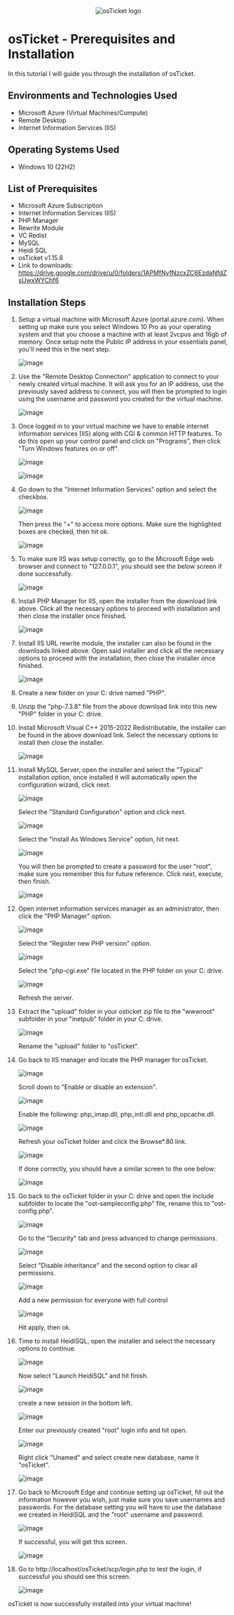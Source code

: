 <p align="center">
<img src="https://i.imgur.com/Clzj7Xs.png" alt="osTicket logo"/>
</p>

<h1>osTicket - Prerequisites and Installation</h1>
In this tutorial I will guide you through the installation of osTicket.<br />


<h2>Environments and Technologies Used</h2>

- Microsoft Azure (Virtual Machines/Compute)
- Remote Desktop
- Internet Information Services (IIS)

<h2>Operating Systems Used </h2>

- Windows 10</b> (22H2)

<h2>List of Prerequisites</h2>

  - Microsoft Azure Subscription
  - Internet Information Services (IIS)
  - PHP Manager
  - Rewrite Module
  - VC Redist
  - MySQL
  - Heidi SQL
  - osTicket v1.15.8
  - Link to downloads: https://drive.google.com/drive/u/0/folders/1APMfNyfNzcxZC6EzdaNfdZsUwxWYChf6

<h2>Installation Steps</h2>

1) Setup a virtual machine with Microsoft Azure (portal.azure.com). When setting up make sure you select Windows 10 Pro as your operating system and that you choose a machine with at least 2vcpus and 16gb of     memory. Once setup note the Public IP address in your essentials panel, you'll need this in the next step.

   ![image](https://github.com/jvilleda96/osticket-prereqs/assets/147073936/1a335469-0fcf-43a2-b9f7-9a469036a96e)

2) Use the "Remote Desktop Connection" application to connect to your newly created virtual machine. It will ask you for an IP address, use the previously saved address to connect, you will then be prompted      to login using the username and password you created for the virtual machine.

   ![image](https://github.com/jvilleda96/osticket-prereqs/assets/147073936/aef22eaf-6294-4965-b4dd-725116742408)

3) Once logged in to your virtual machine we have to enable internet information services (IIS) along with CGI & common HTTP features. To do this open up your control panel and click on "Programs", then click    "Turn Windows features on or off".

    ![image](https://github.com/jvilleda96/osticket-prereqs/assets/147073936/5d07dc97-9985-4a98-b8a5-47f3c1adc613) 

    ![image](https://github.com/jvilleda96/osticket-prereqs/assets/147073936/eb09f916-ee3e-4e94-b76e-e51d75050c66)

4) Go down to the "Internet Information Services" option and select the checkbox. 

     ![image](https://github.com/jvilleda96/osticket-prereqs/assets/147073936/888663a1-aaf6-4845-97fe-5465605a2381)

     Then press the "+" to access more options. Make sure the highlighted boxes are checked, then hit ok.

     ![image](https://github.com/jvilleda96/osticket-prereqs/assets/147073936/4bc20d7b-7979-4ade-9153-7093be755e7c)
     
6) To make sure IIS was setup correctly, go to the Microsoft Edge web browser and connect to "127.0.0.1", you should see the below screen if done successfully.

     ![image](https://github.com/jvilleda96/osticket-prereqs/assets/147073936/e9c30b96-f29a-4dd3-8bca-90949bd281b6)

7) Install PHP Manager for IIS, open the installer from the download link above. Click all the necessary options to proceed with installation and then close the installer once finished.

     ![image](https://github.com/jvilleda96/osticket-prereqs/assets/147073936/8c8fb509-d126-4a38-95a9-92298e5b9aec)

8) Install IIS URL rewrite module, the installer can also be found in the downloads linked above. Open said installer and click all the necessary options to proceed with the installation, then close the            installer once finished.

     ![image](https://github.com/jvilleda96/osticket-prereqs/assets/147073936/edb6def0-d962-4dae-96b2-88fa289c907e)

9) Create a new folder on your C: drive named "PHP".

10) Unzip the "php-7.3.8" file from the above download link into this new "PHP" folder in your C: drive.

11) Install Microsoft Visual C++ 2015-2022 Redistributable, the installer can be found in the above download link. Select the necessary options to install then close the installer.

     ![image](https://github.com/jvilleda96/osticket-prereqs/assets/147073936/ad5f33ca-671e-4e5e-9eb1-3a7a3ad717d7)

12) Install MySQL Server, open the installer and select the "Typical" installation option, once installed it will automatically open the configuration wizard, click next. 

     ![image](https://github.com/jvilleda96/osticket-prereqs/assets/147073936/c6955e37-d8fe-4cc5-8fe3-0763861e3a13)

     Select the "Standard Configuration" option and click next.

     ![image](https://github.com/jvilleda96/osticket-prereqs/assets/147073936/4a8915d9-9e96-45b4-bba2-e07a0fa3ce4f)

     Select the "Install As Windows Service" option, hit next.  

     ![image](https://github.com/jvilleda96/osticket-prereqs/assets/147073936/7af67fec-6c55-4e63-9c12-cbd3edf929b7)

     You will then be prompted to create a password for the user "root", make sure you remember this for future reference. Click next, execute, then finish.

     ![image](https://github.com/jvilleda96/osticket-prereqs/assets/147073936/28daed00-8cb2-4695-a2f8-45b79142d876)

13) Open internet information services manager as an administrator, then click the "PHP Manager" option.

     ![image](https://github.com/jvilleda96/osticket-prereqs/assets/147073936/c134f557-eb3c-4a54-a05a-e40ee165a95c)

     Select the "Register new PHP version" option.

     ![image](https://github.com/jvilleda96/osticket-prereqs/assets/147073936/9f091e9f-cd64-42c3-969c-be49fc042761)

     Select the "php-cgi.exe" file located in the PHP folder on your C: drive.

     ![image](https://github.com/jvilleda96/osticket-prereqs/assets/147073936/90937c98-043f-470b-9f2b-59d3ddddfe14)

     Refresh the server.

14) Extract the "upload" folder in your osticket zip file to the "wwwroot" subfolder in your "inetpub" folder in your C: drive.

     ![image](https://github.com/jvilleda96/osticket-prereqs/assets/147073936/f47b6f95-6926-469e-83d3-d9462993c852)

     Rename the "upload" folder to "osTicket".

15) Go back to IIS manager and locate the PHP manager for osTicket.

     ![image](https://github.com/jvilleda96/osticket-prereqs/assets/147073936/4eb90940-eb38-4a00-a7a6-eb500dc531a8)

     Scroll down to "Enable or disable an extension".

     ![image](https://github.com/jvilleda96/osticket-prereqs/assets/147073936/460b3821-d51d-481c-9159-21167e686907)

     Enable the following: php_imap.dll, php_intl.dll and php_opcache.dll.

     ![image](https://github.com/jvilleda96/osticket-prereqs/assets/147073936/6f5c0117-78ad-4e40-9053-00d56e0456f4)

     Refresh your osTicket folder and click the Browse*.80 link.

     ![image](https://github.com/jvilleda96/osticket-prereqs/assets/147073936/95bfabd9-9816-4d27-9750-3adcebd5e5df)

     If done correctly, you should have a similar screen to the one below:

    ![image](https://github.com/jvilleda96/osticket-prereqs/assets/147073936/d333a307-d646-4c24-b13a-2b6bca4b638f)


16) Go back to the osTicket folder in your C: drive and open the include subfolder to locate the "ost-sampleconfig.php" file, rename this to "ost-config.php".

    ![image](https://github.com/jvilleda96/osticket-prereqs/assets/147073936/06cd5d9b-1a86-4fb4-97e1-bece2500c665)

    Go to the "Security" tab and press advanced to change permissions.

    ![image](https://github.com/jvilleda96/osticket-prereqs/assets/147073936/01227ef9-2c31-419a-8e8a-90a01d92f64f)

    Select "Disable inheritance" and the second option to clear all permissions.

    ![image](https://github.com/jvilleda96/osticket-prereqs/assets/147073936/2c1ca399-ae74-4b5b-aa68-291aac7212d0)

    Add a new permission for everyone with full control

    ![image](https://github.com/jvilleda96/osticket-prereqs/assets/147073936/159678a8-8a10-4c37-981e-ac81734d7c5d)

    Hit apply, then ok.

17) Time to install HeidiSQL, open the installer and select the necessary options to continue.

    ![image](https://github.com/jvilleda96/osticket-prereqs/assets/147073936/c006df8a-720e-4026-9271-b986f73d3d3c)

    Now select "Launch HeidiSQL" and hit finish.

    ![image](https://github.com/jvilleda96/osticket-prereqs/assets/147073936/6432bed1-6897-4459-947d-de13d541b87b)

    create a new session in the bottom left.

    ![image](https://github.com/jvilleda96/osticket-prereqs/assets/147073936/9dc568c0-9a28-4033-ba2b-d7636898fb7b)

    Enter our previously created "root" login info and hit open.

    ![image](https://github.com/jvilleda96/osticket-prereqs/assets/147073936/829ad05f-7c5f-462a-b21e-33d0bfa7b5e8)

    Right click "Unamed" and select create new database, name it "osTicket".

    ![image](https://github.com/jvilleda96/osticket-prereqs/assets/147073936/9fd9947d-3998-4ec1-bd36-106697eb82e4)

18) Go back to Microsoft Edge and continue setting up osTicket, fill out the information however you wish, just make sure you save usernames and passwords. For the database setting you will have to use the database we created in HeidiSQL and the "root"      username and password.

    ![image](https://github.com/jvilleda96/osticket-prereqs/assets/147073936/cc821421-b4b4-455b-bc39-bd3406744139)

    If successful, you will get this screen.

    ![image](https://github.com/jvilleda96/osticket-prereqs/assets/147073936/230962c0-5d41-4034-b4b9-cc6dbd71c731)

19) Go to http://localhost/osTicket/scp/login.php to test the login, if successful you should see this screen.

    ![image](https://github.com/jvilleda96/osticket-prereqs/assets/147073936/e99ef037-2a75-405f-aa2b-cfc09833f928)


osTicket is now successfully installed into your virtual machine!

